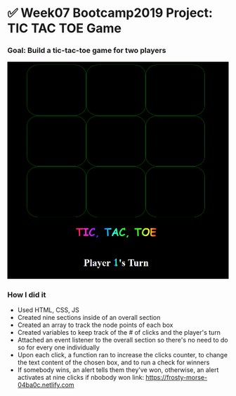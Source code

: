 # ✅ Week07 Bootcamp2019 Project: TIC TAC TOE Game

### Goal: Build a tic-tac-toe game for two players
![alt text](Capture.PNG)

### How I did it
- Used HTML, CSS, JS
- Created nine sections inside of an overall section
- Created an array to track the node points of each box
- Created variables to keep track of the # of clicks and the player's turn
- Attached an event listener to the overall section so there's no need to do so for every one individually
- Upon each click, a function ran to increase the clicks counter, to change the text content of the chosen box, and to run a check for winners
- If somebody wins, an alert tells them they've won, otherwise, an alert activates at nine clicks if nbobody won
link: https://frosty-morse-04ba0c.netlify.com
